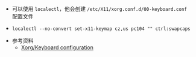 - 可以使用 `localectl`，他会创建 `/etc/X11/xorg.conf.d/00-keyboard.conf` 配置文件
- ```shell
  localectl --no-convert set-x11-keymap cz,us pc104 "" ctrl:swapcaps
  ```
- 参考资料
	- [Xorg/Keyboard configuration](https://wiki.archlinux.org/title/Xorg/Keyboard_configuration#Swapping_Caps_Lock_with_Left_Control)